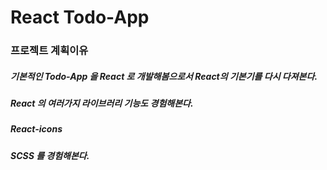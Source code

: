 # React Todo-App

### 프로젝트 계획이유

##### 기본적인 Todo-App 을 React 로 개발해봄으로서 React의 기본기를 다시 다져본다.

##### React 의 여러가지 라이브러리 기능도 경험해본다.

##### React-icons

##### SCSS 를 경험해본다.
